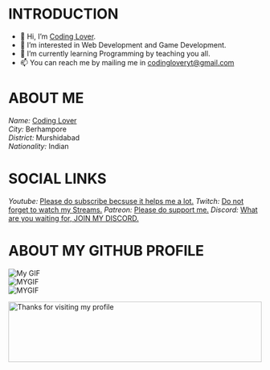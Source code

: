 # INTRODUCTION
- 👋 Hi, I’m [Coding Lover](https://www.youtube.com/channel/UCWW0tGrzqSUNHiM2Rd4wmAQ).
- 👀 I’m interested in Web Development and Game Development.
- 🌱 I’m currently learning Programming by teaching you all.
- 📫 You can reach me by mailing me in codingloveryt@gmail.com


# ABOUT ME
*Name:* [Coding Lover](https://www.youtube.com/channel/UCWW0tGrzqSUNHiM2Rd4wmAQ)<br/>
*City:* Berhampore<br/>
*District:* Murshidabad<br/>
*Nationality:* Indian<br/>

# SOCIAL LINKS
*Youtube:* [Please do subscribe becsuse it helps me a lot.](https://www.youtube.com/channel/UCWW0tGrzqSUNHiM2Rd4wmAQ)
*Twitch:* [Do not forget to watch my Streams.](https://www.twitch.tv/coding_lover)
*Patreon:* [Please do support me.](https://www.patreon.com/CODINGLOVER)
*Discord:* [What are you waiting for, JOIN MY DISCORD.](https://discord.gg/ZMUR3fB6UT)



# ABOUT MY GITHUB PROFILE
![My GIF](https://github-readme-stats.vercel.app/api?username=Coding-Lover-Projects&show_icons=true&count_private=true&theme=dark)<br>
![MYGIF](https://github-readme-stats.vercel.app/api/top-langs/?username=Coding-Lover-Projects&theme=gruvbox&count_private=true&custom_title=Top%20Languages)<br>
![MYGIF](https://github-profile-trophy.vercel.app/?username=Coding-Lover-Projects&theme=gruvbox)<br>


<img height="120" alt="Thanks for visiting my profile" width="100%" src="https://github.com/dibyendu415/dibyendu415/blob/master/marquee.svg" />
